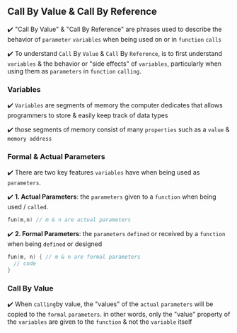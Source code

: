 ## Call By Value & Call By Reference
:heavy_check_mark: "Call By Value" & "Call By Reference" are phrases used to describe the behavior of 
```parameter``` ```variables``` when being used on or in ```function``` ```calls```

:heavy_check_mark: To understand ```Call``` By ```Value``` & ```Call``` By ```Reference```, is to first understand ```variables``` & the behavior or "side effects" of ```variables```, particularly when using them as ```parameters``` in ```function``` ```calling```. 

### Variables
:heavy_check_mark: ```Variables``` are segments of memory the computer dedicates that allows programmers to store & easily keep track of data types

:heavy_check_mark: those segments of memory consist of many ```properties``` such as a ```value``` &  ```memory address```

### Formal & Actual Parameters
:heavy_check_mark: There are two key features ```variables``` have when being used as ```parameters```.

:heavy_check_mark: <b> 1. Actual Parameters</b>: the ```parameters``` given to a ```function``` when being used / ```called```.
 ```c
 fun(m,n) // m & n are actual parameters
 ```

:heavy_check_mark: <b>2. Formal Parameters</b>: the ```parameters``` ```defined``` or received by a ```function``` when being ```defined``` or designed
```c
fun(m, n) { // m & n are formal parameters
  // code
} 
 ```
 
 ### Call By Value
 :heavy_check_mark: When ```calling```by value, the "values" of the ```actual``` ```parameters``` will be copied to the ```formal``` ```parameters```. 
 in other words, only the "value" property of the ```variables``` are given to  the ```function``` & not the ```variable``` itself